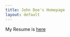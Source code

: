 ```yaml
---
title: John Doe's Homepage
layout: default
---
```


My Resume is [here](/webpage-testing/myresume.html)
